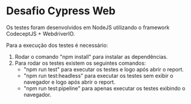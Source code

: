 # Desafio Cypress Web #

Os testes foram desenvolvidos em NodeJS utilizando o framework CodeceptJS + WebdriverIO.

Para a execução dos testes é necessário:

1. Rodar o comando "npm install" para instalar as dependências.
2. Para rodar os testes existem os seguintes comandos:
   - "npm run test" para executar os testes e logo após abrir o report.
   - "npm run test:headless" para executar os testes sem exibir o navegador e logo após abrir o report.
   - "npm run test:pipeline" para apenas executar os testes exibindo o navegador. 
